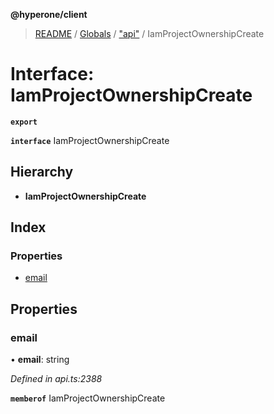 **@hyperone/client**

> [README](../README.md) / [Globals](../globals.md) / ["api"](../modules/_api_.md) / IamProjectOwnershipCreate

# Interface: IamProjectOwnershipCreate

**`export`** 

**`interface`** IamProjectOwnershipCreate

## Hierarchy

* **IamProjectOwnershipCreate**

## Index

### Properties

* [email](_api_.iamprojectownershipcreate.md#email)

## Properties

### email

•  **email**: string

*Defined in api.ts:2388*

**`memberof`** IamProjectOwnershipCreate
